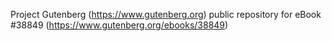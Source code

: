 Project Gutenberg (https://www.gutenberg.org) public repository for eBook #38849 (https://www.gutenberg.org/ebooks/38849)
